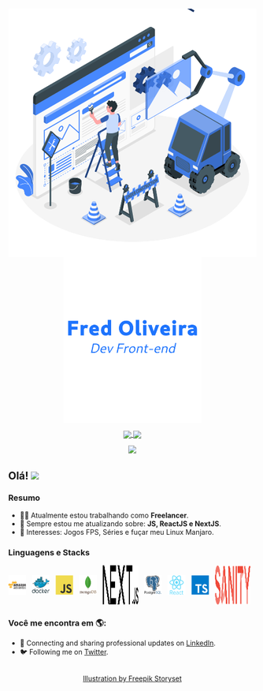 <p align="center">
  <span>
    <img align="center" width="510" src="banners/programming-banner.svg" />
  </a>
  <span>
    <img align="center" width="280" src="signature.png" />
  </a>
</p>

<p align="center">
  <a href="https://github.com/anuraghazra/github-readme-stats">
    <img
      align="center"
      src="https://github-readme-stats.vercel.app/api/top-langs/?username=FredHorizon&layout=compact&theme=dracula&title_color=03D361&bg_color=21262d"
    />
  </a>
  <a href="https://github.com/anuraghazra/github-readme-stats">
    <img
      align="center"
      height="165"
      src="https://github-readme-stats.vercel.app/api?username=FredHorizon&count_private=true&show_icons=true&custom_title=Github%20Status&hide=issues&theme=dracula&title_color=03D361&bg_color=21262d"
    />
  </a>
</p>

<div align="center">

![](https://raw.githubusercontent.com/FredHorizon/FredHorizon/output/github-contribution-grid-snake.svg)

</div>

## Olá! <img src="https://raw.githubusercontent.com/iampavangandhi/iampavangandhi/master/gifs/Hi.gif" width="30px"></h2>

### Resumo

- 👨‍💻 Atualmente estou trabalhando como **Freelancer**.
- 🌱 Sempre estou me atualizando sobre: **JS, ReactJS e NextJS**.
- 💙 Interesses: Jogos FPS, Séries e fuçar meu Linux Manjaro.

### Linguagens e Stacks

<p style="display: flex; align-items: center; justify-content:start;">
  <a style="margin-right: 12px" href="https://aws.amazon.com" target="_blank">
    <img
      src="icons/amazonwebservices-original-wordmark.svg"
      alt="aws"
      width="40"
      height="40"
    />
  </a>
  <a style="margin-right: 12px" href="https://www.docker.com/" target="_blank">
    <img
      src="icons/docker-original-wordmark.svg"
      alt="docker"
      width="40"
      height="40"
    />
  </a>
  <a
    style="margin-right: 12px" href="https://developer.mozilla.org/en-US/docs/Web/JavaScript"
    target="_blank"
  >
    <img
      src="icons/javascript-original.svg"
      alt="javascript"
      width="40"
      height="40"
    />
  </a>
  <a style="margin-right: 12px" href="https://www.mongodb.com/" target="_blank">
    <img
      src="icons/mongodb-original-wordmark.svg"
      alt="mongodb"
      width="40"
      height="40"
    />
  </a>
  <a style="margin-right: 12px" href="https://nodejs.org" target="_blank">
    <img
      src="icons/nextjs-original.svg"
      alt="nodejs"
      width="80"
      height="80"
    />
  </a>
  <a style="margin-right: 12px" href="https://www.postgresql.org" target="_blank">
    <img
      src="icons/postgresql-original-wordmark.svg"
      alt="postgresql"
      width="40"
      height="40"
    />
  </a>
  <a style="margin-right: 12px" href="https://reactjs.org/" target="_blank">
    <img
      src="icons/react-original-wordmark.svg"
      alt="react"
      width="40"
      height="40"
    />
  </a>
  <a style="margin-right: 12px" href="https://www.typescriptlang.org/" target="_blank">
    <img
      src="icons/typescript-original.svg"
      alt="typescript"
      width="40"
      height="40"
    />
  </a>
  <a style="margin-right: 12px" href="https://www.sanity.io" target="_blank">
    <img
      src="icons/sanity-original.svg"
      alt="sanity"
      width="80"
      height="80"
    />
  </a>
</p>

### Você me encontra em 🌎:

- 💼 Connecting and sharing professional updates on <a href="https://www.linkedin.com/">LinkedIn</a>.
- 🐦 Following me on <a href="https://twitter.com">Twitter</a>.

<p align="center">
  <br/>
  <a href="https://storyset.com/web">Illustration by Freepik Storyset</a>
</p>
